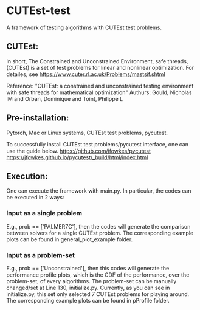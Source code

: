 # CUTEst-test
A framework of testing algorithms with CUTEst test problems.

## CUTEst:
In short, The Constrained and Unconstrained Environment, safe threads, (CUTEst) is a set of test problems for linear and nonlinear optimization. For detailes, see
https://www.cuter.rl.ac.uk/Problems/mastsif.shtml

Reference: 
"CUTEst: a constrained and unconstrained testing environment with safe threads for mathematical optimization"
Authurs: Gould, Nicholas IM and Orban, Dominique and Toint, Philippe L

## Pre-installation: 
Pytorch, Mac or Linux systems, CUTEst test problems, pycutest.

To successfully install CUTEst test problems/pycutest interface, one can use the guide below.
https://github.com/jfowkes/pycutest
https://jfowkes.github.io/pycutest/_build/html/index.html

## Execution:
One can execute the framework with main.py. In particular, the codes can be executed in 2 ways:
### Input as a single problem
E.g., prob == ['PALMER7C'], then the codes will generate the comparison between solvers for a single CUTEst problem. The corresponding example plots can be found in general_plot_example folder.
### Input as a problem-set
E.g., prob == ['Unconstrained'], then this codes will generate the performance profile plots, which is the CDF of the performance, over the problem-set, of every algorithms. The problem-set can be manually changed/set at Line 130, initialize.py. Currently, as you can see in initialize.py, this set only selected 7 CUTEst problems for playing around. The corresponding example plots can be found in pProfile folder.
